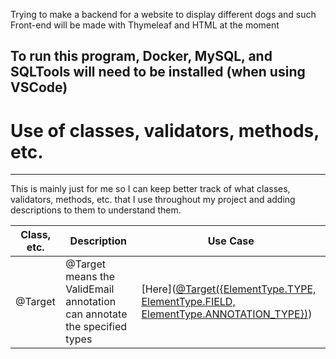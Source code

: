Trying to make a backend for a website to display different dogs and such
Front-end will be made with Thymeleaf and HTML at the moment

To run this program, Docker, MySQL, and SQLTools will need to be installed (when using VSCode)
---

# Use of classes, validators, methods, etc. 

---

This is mainly just for me so I can keep better track of what classes, validators, methods, etc. that I use throughout my project and adding descriptions to them to understand them.

| Class, etc. | Description | Use Case |
| --- | --- | --- |
| @Target | @Target means the ValidEmail annotation can annotate the specified types | [Here]([@Target({ElementType.TYPE, ElementType.FIELD, ElementType.ANNOTATION_TYPE})](https://github.com/goob8079/Dogs-SpringBoot/blob/544bfc5fcb7d3ff2240f3e7aaa6772dfbfb52763/src/main/java/com/justice/dogs/login/ValidEmail.java#L14-L15)) |
